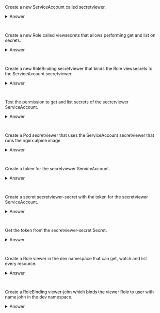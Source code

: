 Create a new ServiceAccount called secretviewer.
<details>
  <summary>Answer</summary>

```
kubectl create serviceaccount secretviewer
```
</details>
<p>&nbsp;</p>

Create a new Role called viewsecrets that allows performing get and list on secrets.
<details>
  <summary>Answer</summary>

```
kubectl create role viewsecrets --verb=get,list --resource=secret
```
</details>
<p>&nbsp;</p>

Create a new RoleBinding secretviewer that binds the Role viewsecrets to the ServiceAccount secretviewer.
<details>
  <summary>Answer</summary>

```
kubectl create rolebinding secretview --role=viewsecrets --serviceaccount=default:secretviewer
```
</details>
<p>&nbsp;</p>

Test the permission to get and list secrets of the secretviewer ServiceAccount.
<details>
  <summary>Answer</summary>

```
kubectl auth can-i get secrets --as system:serviceaccount:default:secretviewer
yes # output
kubectl auth can-i list secrets --as system:serviceaccount:default:secretviewer
yes # output
```
</details>
<p>&nbsp;</p>

Create a Pod secretviewer that uses the ServiceAccount secretviewer that runs the nginx:alpine image.
<details>
  <summary>Answer</summary>

```
kubectl run secretviewer --image=nginx:alpine --dry-run=client -o yaml > secretviewer.yml
vim secretviewer.yml
apiVersion: v1
kind: Pod
metadata:
  creationTimestamp: null
  labels:
    run: secretviewer
  name: secretviewer
spec:
  serviceAccountName: secretviewer # add this line
  containers:
  - image: nginx:alpine
    name: secretviewer
    resources: {}
  dnsPolicy: ClusterFirst
  restartPolicy: Always
status: {}
kubectl create -f secretviewer.yml
```
</details>
<p>&nbsp;</p>

Create a token for the secretviewer ServiceAccount.
<details>
  <summary>Answer</summary>

```
kubectl create token secretviewer
```
</details>
<p>&nbsp;</p>

Create a secret secretviewer-secret with the token for the secretviewer ServiceAccount.
<details>
  <summary>Answer</summary>

```
kubectl create secret generic secretviewer-secret --type="kubernetes.io/service-account-token" --dry-run=client -o yaml > secret.yml
vim secret.yml
apiVersion: v1
kind: Secret
metadata:
  creationTimestamp: null
  name: secretviewer-secret
  annotations: # add this line
    kubernetes.io/service-account.name: secretviewer # add this line
type: kubernetes.io/service-account-token
kubectl create -f secret.yml
```
</details>
<p>&nbsp;</p>

Get the token from the secretviewer-secret Secret.
<details>
  <summary>Answer</summary>

```
kubectl get secret secretviewer-secret -o jsonpath={.data.token} | base64 -d
```
</details>
<p>&nbsp;</p>

Create a Role viewer in the dev namespace that can get, watch and list every resource.
<details>
  <summary>Answer</summary>

```
kubectl create role viewer -n dev --verb=get,watch,list --resource="*"
```
</details>
<p>&nbsp;</p>

Create a RoleBinding viewer-john which binds the viewer Role to user with name john in the dev namespace.
<details>
  <summary>Answer</summary>

```
kubectl create rolebinding viewer-john -n dev --role=viewer --user=john
```
</details>
<p>&nbsp;</p>